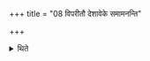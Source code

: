 +++
title = "08 विपरीतौ देशावेके समामनन्ति"

+++

<details><summary>थिते</summary>

विपरीतौ देशावेके समामनन्ति ८
</details>
